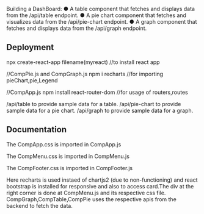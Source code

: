 
Building a DashBoard:
● A table component that fetches and displays data from the /api/table endpoint.
● A pie chart component that fetches and visualizes data from the /api/pie-chart
endpoint.
● A graph component that fetches and displays data from the /api/graph endpoint.

## Deployment
npx create-react-app filename(myreact) 
//to install react app

//CompPie.js and CompGraph.js
npm i recharts 
          //for importing pieChart,pie,Legend

//CompApp.js
    npm install react-router-dom
    //for usage of routers,routes



/api/table to provide sample data for a table.
/api/pie-chart to provide sample data for a pie chart.
/api/graph to provide sample data for a graph.
## Documentation



The CompApp.css is imported in CompApp.js

The CompMenu.css is imported in CompMenu.js

The CompFooter.css is imported in CompFooter.js

Here recharts is used instaed of chartjs2 (due to non-functioning) and react bootstrap is installed for responsive and also to access card.The div at the right corner is done at CompMenu.js and its respective css file.
CompGraph,CompTable,CompPie uses the respective apis from the backend to fetch the data.


